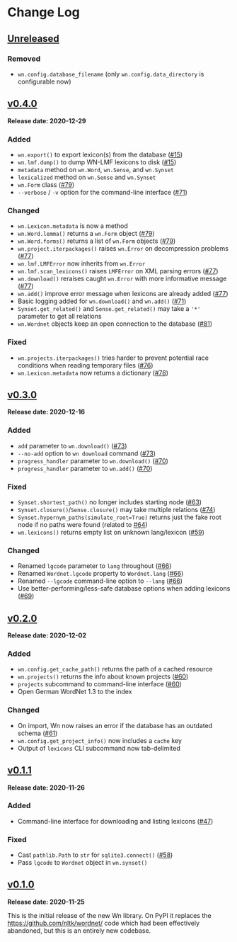 # Change Log

## [Unreleased]

### Removed

* `wn.config.database_filename` (only `wn.config.data_directory` is
  configurable now)


## [v0.4.0]

**Release date: 2020-12-29**

### Added

* `wn.export()` to export lexicon(s) from the database ([#15])
* `wn.lmf.dump()` to dump WN-LMF lexicons to disk ([#15])
* `metadata` method on `wn.Word`, `wn.Sense`, and `wn.Synset`
* `lexicalized` method on `wn.Sense` and `wn.Synset`
* `wn.Form` class ([#79])
* `--verbose` / `-v` option for the command-line interface ([#71])

### Changed

* `wn.Lexicon.metadata` is now a method
* `wn.Word.lemma()` returns a `wn.Form` object ([#79])
* `wn.Word.forms()` returns a list of `wn.Form` objects ([#79])
* `wn.project.iterpackages()` raises `wn.Error` on decompression
  problems ([#77])
* `wn.lmf.LMFError` now inherits from `wn.Error`
* `wn.lmf.scan_lexicons()` raises `LMFError` on XML parsing errors
  ([#77])
* `wn.download()` reraises caught `wn.Error` with more informative
  message ([#77])
* `wn.add()` improve error message when lexicons are already added
  ([#77])
* Basic logging added for `wn.download()` and `wn.add()` ([#71])
* `Synset.get_related()` and `Sense.get_related()` may take a `'*'`
  parameter to get all relations
* `wn.Wordnet` objects keep an open connection to the database ([#81])

### Fixed

* `wn.projects.iterpackages()` tries harder to prevent potential race
  conditions when reading temporary files ([#76])
* `wn.Lexicon.metadata` now returns a dictionary ([#78])


## [v0.3.0]

**Release date: 2020-12-16**

### Added

* `add` parameter to `wn.download()` ([#73])
* `--no-add` option to `wn download` command ([#73])
* `progress_handler` parameter to `wn.download()` ([#70])
* `progress_handler` parameter to `wn.add()` ([#70])

### Fixed

* `Synset.shortest_path()` no longer includes starting node ([#63])
* `Synset.closure()`/`Sense.closure()` may take multiple relations
  ([#74])
* `Synset.hypernym_paths(simulate_root=True)` returns just the fake
  root node if no paths were found (related to [#64])
* `wn.lexicons()` returns empty list on unknown lang/lexicon ([#59])

### Changed

* Renamed `lgcode` parameter to `lang` throughout ([#66])
* Renamed `Wordnet.lgcode` property to `Wordnet.lang` ([#66])
* Renamed `--lgcode` command-line option to `--lang` ([#66])
* Use better-performing/less-safe database options when adding
  lexicons ([#69])


## [v0.2.0]

**Release date: 2020-12-02**

### Added

* `wn.config.get_cache_path()` returns the path of a cached resource
* `wn.projects()` returns the info about known projects ([#60])
* `projects` subcommand to command-line interface ([#60])
* Open German WordNet 1.3 to the index

### Changed

* On import, Wn now raises an error if the database has an outdated
  schema ([#61])
* `wn.config.get_project_info()` now includes a `cache` key
* Output of `lexicons` CLI subcommand now tab-delimited


## [v0.1.1]

**Release date: 2020-11-26**

### Added

* Command-line interface for downloading and listing lexicons ([#47])

### Fixed

* Cast `pathlib.Path` to `str` for `sqlite3.connect()` ([#58])
* Pass `lgcode` to `Wordnet` object in `wn.synset()`


## [v0.1.0]

**Release date: 2020-11-25**

This is the initial release of the new Wn library. On PyPI it replaces
the https://github.com/nltk/wordnet/ code which had been effectively
abandoned, but this is an entirely new codebase.


[v0.4.0]: ../../releases/tag/v0.4.0
[v0.3.0]: ../../releases/tag/v0.3.0
[v0.2.0]: ../../releases/tag/v0.2.0
[v0.1.1]: ../../releases/tag/v0.1.1
[v0.1.0]: ../../releases/tag/v0.1.0
[unreleased]: ../../tree/main

[#15]: https://github.com/goodmami/wn/issues/15
[#47]: https://github.com/goodmami/wn/issues/47
[#58]: https://github.com/goodmami/wn/issues/58
[#59]: https://github.com/goodmami/wn/issues/59
[#60]: https://github.com/goodmami/wn/issues/60
[#61]: https://github.com/goodmami/wn/issues/61
[#63]: https://github.com/goodmami/wn/issues/63
[#64]: https://github.com/goodmami/wn/issues/64
[#66]: https://github.com/goodmami/wn/issues/66
[#69]: https://github.com/goodmami/wn/issues/69
[#70]: https://github.com/goodmami/wn/issues/70
[#71]: https://github.com/goodmami/wn/issues/71
[#73]: https://github.com/goodmami/wn/issues/73
[#74]: https://github.com/goodmami/wn/issues/74
[#76]: https://github.com/goodmami/wn/issues/76
[#77]: https://github.com/goodmami/wn/issues/77
[#78]: https://github.com/goodmami/wn/issues/78
[#79]: https://github.com/goodmami/wn/issues/79
[#81]: https://github.com/goodmami/wn/issues/81
